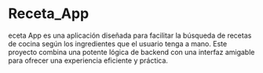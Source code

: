 # Receta_App
eceta App es una aplicación diseñada para facilitar la búsqueda de recetas de cocina según los ingredientes que el usuario tenga a mano. Este proyecto combina una potente lógica de backend con una interfaz amigable para ofrecer una experiencia eficiente y práctica.
